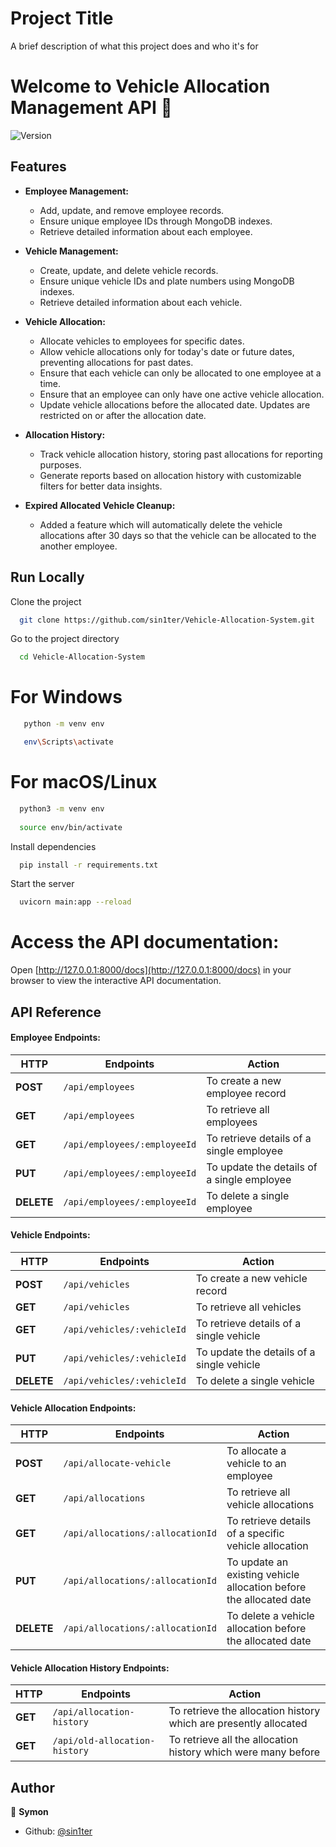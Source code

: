 
# Project Title

A brief description of what this project does and who it's for


# Welcome to Vehicle Allocation Management API 👋

![Version](https://img.shields.io/badge/version-v1-blue.svg?cacheSeconds=2592000)


## Features

- **Employee Management:**
  - Add, update, and remove employee records.
  - Ensure unique employee IDs through MongoDB indexes.
  - Retrieve detailed information about each employee.

- **Vehicle Management:**
  - Create, update, and delete vehicle records.
  - Ensure unique vehicle IDs and plate numbers using MongoDB indexes.
  - Retrieve detailed information about each vehicle.
  
- **Vehicle Allocation:**
  - Allocate vehicles to employees for specific dates.
  - Allow vehicle allocations only for today's date or future dates, preventing allocations for past dates.
  - Ensure that each vehicle can only be allocated to one employee at a time.
  - Ensure that an employee can only have one active vehicle allocation.
  - Update vehicle allocations before the allocated date. Updates are restricted on or after the allocation date.
  
- **Allocation History:**
  - Track vehicle allocation history, storing past allocations for reporting purposes.
  - Generate reports based on allocation history with customizable filters for better data insights.

- **Expired Allocated Vehicle Cleanup:**
  - Added a feature which will automatically delete the vehicle allocations after 30 days so that the vehicle can be allocated to the another employee.


## Run Locally

Clone the project

```bash
  git clone https://github.com/sin1ter/Vehicle-Allocation-System.git
```

Go to the project directory

```bash
  cd Vehicle-Allocation-System
```

# For Windows
```bash 
   python -m venv env

   env\Scripts\activate
```

 # For macOS/Linux
 ```bash
   python3 -m venv env
   
   source env/bin/activate
   ```

Install dependencies

```bash
  pip install -r requirements.txt
```

Start the server

```bash
  uvicorn main:app --reload
```
# Access the API documentation:
  Open [http://127.0.0.1:8000/docs](http://127.0.0.1:8000/docs) in your browser to view the interactive API documentation.


## API Reference


#### Employee Endpoints:
| HTTP | Endpoints | Action |
| --- | --- | --- |
| **POST** | `/api/employees` | To create a new employee record |
| **GET** | `/api/employees` | To retrieve all employees |
| **GET** | `/api/employees/:employeeId` | To retrieve details of a single employee |
| **PUT** | `/api/employees/:employeeId` | To update the details of a single employee |
| **DELETE** | `/api/employees/:employeeId` | To delete a single employee |

#### Vehicle Endpoints:
| HTTP | Endpoints | Action |
| --- | --- | --- |
| **POST** | `/api/vehicles` | To create a new vehicle record |
| **GET** | `/api/vehicles` | To retrieve all vehicles |
| **GET** | `/api/vehicles/:vehicleId` | To retrieve details of a single vehicle |
| **PUT** | `/api/vehicles/:vehicleId` | To update the details of a single vehicle |
| **DELETE** | `/api/vehicles/:vehicleId` | To delete a single vehicle |


#### Vehicle Allocation Endpoints:
| HTTP | Endpoints | Action |
| --- | --- | --- |
| **POST** | `/api/allocate-vehicle` | To allocate a vehicle to an employee |
| **GET** | `/api/allocations` | To retrieve all vehicle allocations |
| **GET** | `/api/allocations/:allocationId` | To retrieve details of a specific vehicle allocation |
| **PUT** | `/api/allocations/:allocationId` | To update an existing vehicle allocation before the allocated date |
| **DELETE** | `/api/allocations/:allocationId` | To delete a vehicle allocation before the allocated date |

#### Vehicle Allocation History Endpoints:
| HTTP | Endpoints | Action |
| --- | --- | --- |
  **GET** | `/api/allocation-history` | To retrieve the allocation history which are presently allocated |
| **GET** | `/api/old-allocation-history` | To retrieve all the allocation history which were many before |


## Author

👤 **Symon**

- Github: [@sin1ter](https://github.com/sin1ter)
